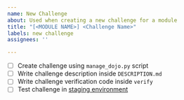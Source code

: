 ```yaml
---
name: New Challenge
about: Used when creating a new challenge for a module
title: "[<MODULE NAME>] <Challenge Name>"
labels: new challenge
assignees: ''

---
```


- [ ] Create challenge using `manage_dojo.py` script
- [ ] Write challenge description inside `DESCRIPTION.md`
- [ ] Write challenge verification code inside `verify`
- [ ] Test challenge in [staging environment](http://pwncollege-staging.arl.madren.org/)
